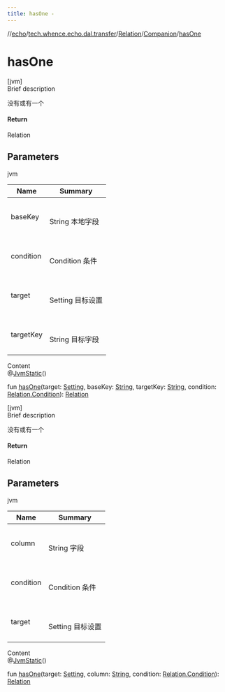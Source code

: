 ```yaml
---
title: hasOne -
---
```

//[echo](../../../index.md)/[tech.whence.echo.dal.transfer](../../index.md)/[Relation](../index.md)/[Companion](index.md)/[hasOne](has-one.md)



# hasOne  
[jvm]  
Brief description  


没有或有一个



#### Return  


Relation



## Parameters  
  
jvm  
  
|  Name|  Summary| 
|---|---|
| baseKey| <br><br>String 本地字段<br><br>
| condition| <br><br>Condition 条件<br><br>
| target| <br><br>Setting 目标设置<br><br>
| targetKey| <br><br>String 目标字段<br><br>
  
  
Content  
@[JvmStatic](https://kotlinlang.org/api/latest/jvm/stdlib/kotlin.jvm/-jvm-static/index.html)()  
  
fun [hasOne](has-one.md)(target: [Setting](../../../tech.whence.echo.dal.transfer.project/-setting/index.md), baseKey: [String](https://kotlinlang.org/api/latest/jvm/stdlib/kotlin/-string/index.html), targetKey: [String](https://kotlinlang.org/api/latest/jvm/stdlib/kotlin/-string/index.html), condition: [Relation.Condition](../-condition/index.md)): [Relation](../index.md)  


[jvm]  
Brief description  


没有或有一个



#### Return  


Relation



## Parameters  
  
jvm  
  
|  Name|  Summary| 
|---|---|
| column| <br><br>String 字段<br><br>
| condition| <br><br>Condition 条件<br><br>
| target| <br><br>Setting 目标设置<br><br>
  
  
Content  
@[JvmStatic](https://kotlinlang.org/api/latest/jvm/stdlib/kotlin.jvm/-jvm-static/index.html)()  
  
fun [hasOne](has-one.md)(target: [Setting](../../../tech.whence.echo.dal.transfer.project/-setting/index.md), column: [String](https://kotlinlang.org/api/latest/jvm/stdlib/kotlin/-string/index.html), condition: [Relation.Condition](../-condition/index.md)): [Relation](../index.md)  



